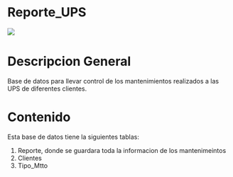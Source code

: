 # Reporte_UPS

<img src = "![UPS](/UPS.jpeg)">



# Descripcion General

Base de datos para llevar control de los mantenimientos realizados a las UPS de diferentes clientes.

# Contenido

Esta base de datos tiene la siguientes tablas:

1. Reporte, donde se guardara toda la informacion de los mantenimeintos
2. Clientes
3. Tipo_Mtto




